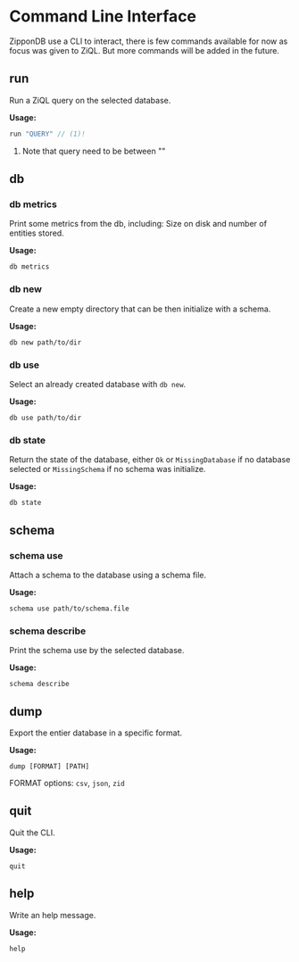 # Command Line Interface

ZipponDB use a CLI to interact, there is few commands available for now as focus was given to ZiQL. But more commands will be added in the future.

## run

Run a ZiQL query on the selected database.

**Usage:**

```go
run "QUERY" // (1)!
```

1. Note that query need to be between ""

## db

### db metrics

Print some metrics from the db, including: Size on disk and number of entities stored.

**Usage:**

```
db metrics
```

### db new

Create a new empty directory that can be then initialize with a schema.

**Usage:**

```
db new path/to/dir
```

### db use

Select an already created database with `db new`.

**Usage:**

```
db use path/to/dir
```

### db state

Return the state of the database, either `Ok` or `MissingDatabase` if no database selected or `MissingSchema` if no schema was initialize.

**Usage:**

```
db state
```

## schema

### schema use

Attach a schema to the database using a schema file.

**Usage:**

```
schema use path/to/schema.file 
```

### schema describe

Print the schema use by the selected database.

**Usage:**

```
schema describe
```

## dump

Export the entier database in a specific format.

**Usage:**

```
dump [FORMAT] [PATH]
```

FORMAT options: `csv`, `json`, `zid`

## quit

Quit the CLI.

**Usage:**

```
quit
```

## help

Write an help message.

**Usage:**

```
help
```
